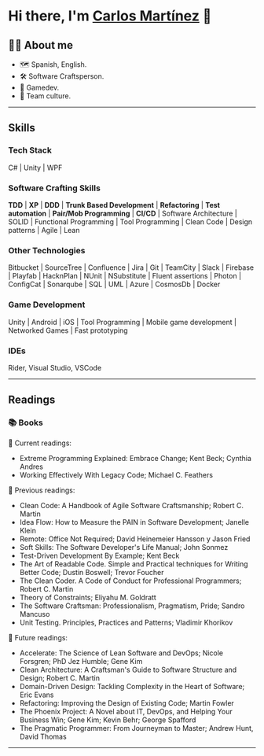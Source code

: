 # Hi there, I'm [Carlos Martínez](https://www.linkedin.com/in/carlos-mart%C3%ADnez-de-la-cruz-74a3589b/) 👋

## 👨‍💻 About me
* 🗺 Spanish, English.
* 🛠️ Software Craftsperson.
* 👾 Gamedev.
* 🤝 Team culture.

---

## Skills
### Tech Stack
C# | Unity | WPF
### Software Crafting Skills
**TDD** |  **XP** | **DDD** | **Trunk Based Development** | **Refactoring** | **Test automation** | **Pair/Mob Programming** | **CI/CD** | Software Architecture | SOLID | Functional Programming | Tool Programming | Clean Code | Design patterns | Agile | Lean 
### Other Technologies
Bitbucket | SourceTree | Confluence | Jira | Git | TeamCity | Slack | Firebase | Playfab | HacknPlan | NUnit | NSubstitute | Fluent assertions | Photon | ConfigCat | Sonarqube | SQL | UML | Azure | CosmosDb | Docker
### Game Development
Unity | Android | iOS | Tool Programming | Mobile game development | Networked Games | Fast prototyping
### IDEs
Rider, Visual Studio, VSCode

---

## Readings
### 📚 Books

📖 Current readings:

* Extreme Programming Explained: Embrace Change; Kent Beck; Cynthia Andres
* Working Effectively With Legacy Code; Michael C. Feathers

📕 Previous readings:

* Clean Code: A Handbook of Agile Software Craftsmanship; Robert C. Martin
* Idea Flow: How to Measure the PAIN in Software Development; Janelle Klein
* Remote: Office Not Required; David Heinemeier Hansson y Jason Fried
* Soft Skills: The Software Developer's Life Manual; John Sonmez
* Test-Driven Development By Example; Kent Beck
* The Art of Readable Code. Simple and Practical techniques for Writing Better Code; Dustin Boswell; Trevor Foucher
* The Clean Coder. A Code of Conduct for Professional Programmers; Robert C. Martin
* Theory of Constraints; Eliyahu M. Goldratt
* The Software Craftsman: Professionalism, Pragmatism, Pride; Sandro Mancuso
* Unit Testing. Principles, Practices and Patterns; Vladimir Khorikov

🔮 Future readings:

* Accelerate: The Science of Lean Software and DevOps; Nicole Forsgren; PhD Jez Humble; Gene Kim
* Clean Architecture: A Craftsman's Guide to Software Structure and Design; Robert C. Martin
* Domain-Driven Design: Tackling Complexity in the Heart of Software; Eric Evans
* Refactoring: Improving the Design of Existing Code; Martin Fowler
* The Phoenix Project: A Novel about IT, DevOps, and Helping Your Business Win; Gene Kim; Kevin Behr; George Spafford
* The Pragmatic Programmer: From Journeyman to Master; Andrew Hunt, David Thomas

---
